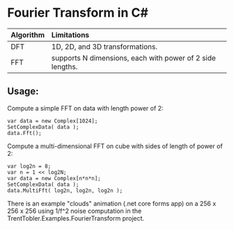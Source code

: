 ﻿# Fourier Transform in C#

| Algorithm | Limitations                                               |
|:--------- |:-----------                                               |
| DFT       | 1D, 2D, and 3D transformations.                           |
| FFT       | supports N dimensions, each with power of 2 side lengths. |

## Usage:

Compute a simple FFT on data with length power of 2:
```
var data = new Complex[1024];
SetComplexData( data );
data.Fft();
```

Compute a multi-dimensional FFT on cube with sides of length of power of 2:
```
var log2n = 8;
var n = 1 << log2N;
var data = new Complex[n*n*n];
SetComplexData( data );
data.MultiFft( log2n, log2n, log2n );
```

There is an example "clouds" animation (.net core forms app) on a 256 x 256 x 256
using 1/f^2 noise computation in the TrentTobler.Examples.FourierTransform project.
